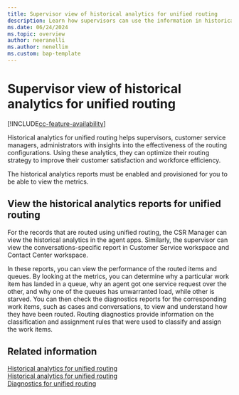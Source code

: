 ```yaml
---
title: Supervisor view of historical analytics for unified routing 
description: Learn how supervisors can use the information in historical analytics for unified routing to improve routing and assignment.
ms.date: 06/24/2024
ms.topic: overview
author: neeranelli
ms.author: nenellim
ms.custom: bap-template
---
```


# Supervisor view of historical analytics for unified routing

[!INCLUDE[cc-feature-availability](../../includes/cc-feature-availability.md)]


Historical analytics for unified routing helps supervisors, customer service managers, administrators with insights into the effectiveness of the routing configurations. Using these analytics, they can optimize their routing strategy to improve their customer satisfaction and workforce efficiency.

The historical analytics reports must be enabled and provisioned for you to be able to view the metrics.

## View the historical analytics reports for unified routing

For the records that are routed using unified routing, the CSR Manager can view the historical analytics in the agent apps. Similarly, the supervisor can view the conversations-specific report in Customer Service workspace and Contact Center workspace.

In these reports, you can view the performance of the routed items and queues. By looking at the metrics, you can determine why a particular work item has landed in a queue, why an agent got one service request over the other, and why one of the queues has unwarranted load, while other is starved. You can then check the diagnostics reports for the corresponding work items, such as cases and conversations, to view and understand how they have been routed. Routing diagnostics provide information on the classification and assignment rules that were used to classify and assign the work items.

## Related information

[Historical analytics for unified routing](cs-historical-analytics-unified-routing.md)  
[Historical analytics for unified routing](oc-historical-analytics-unified-routing.md)  
[Diagnostics for unified routing](../administer/unified-routing-diagnostics.md)  
